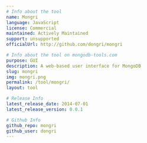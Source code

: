 ```yaml
---
# Info about the tool
name: Mongri
language: JavaScript
license: Commercial
maintained: Actively Maintained
support: unsupported
officialUrl: http://github.com/dongri/mongri

# Info about the tool on mongodb-tools.com
purpose: GUI
description: A web-based user interface for MongoDB
slug: mongri
img: mongri.png
permalink: /tool/mongri/
layout: tool

# Release Info
latest_release_date: 2014-07-01
latest_release_version: 0.0.1

# Github Info
github_repo: mongri
github_user: dongri
---
```

